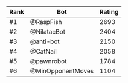 Rank|Bot|Rating
---|---|---
#1|@RaspFish|2693
#2|@NilatacBot|2404
#3|@anti-bot|2150
#4|@CatNail|2058
#5|@pawnrobot|1784
#6|@MinOpponentMoves|1104

